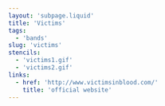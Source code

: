 ```yaml
---
layout: 'subpage.liquid'
title: 'Victims'
tags:
  - 'bands'
slug: 'victims'
stencils:
  - 'victims1.gif'
  - 'victims2.gif'
links:
  - href: 'http://www.victimsinblood.com/'
    title: 'official website'
---
```

